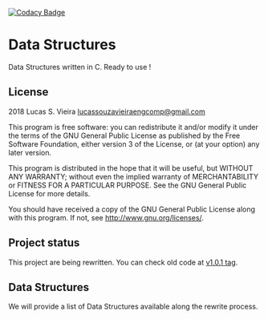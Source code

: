 [![Codacy Badge](https://api.codacy.com/project/badge/Grade/f9d727deae48498fb38c50c5c4ab828e)](https://www.codacy.com/app/lucassouzavieira/DataStructures?utm_source=github.com&utm_medium=referral&utm_content=lucassouzavieira/DataStructures&utm_campaign=badger)

# Data Structures #

Data Structures written in C. Ready to use !

## License ##

2018 Lucas S. Vieira <lucassouzavieiraengcomp@gmail.com>

This program is free software: you can redistribute it and/or modify it under
the terms of the GNU General Public License as published by the Free Software
Foundation, either version 3 of the License, or (at your option) any later
version.

This program is distributed in the hope that it will be useful, but WITHOUT ANY
WARRANTY; without even the implied warranty of MERCHANTABILITY or FITNESS FOR A
PARTICULAR PURPOSE.  See the GNU General Public License for more details.

You should have received a copy of the GNU General Public License along with
this program.  If not, see <http://www.gnu.org/licenses/>.

## Project status ##

This project are being rewritten. You can check old code at [v1.0.1 tag](https://github.com/lucassouzavieira/DataStructures/tree/v1.0.1).

## Data Structures ##

We will provide a list of Data Structures available along the rewrite process. 